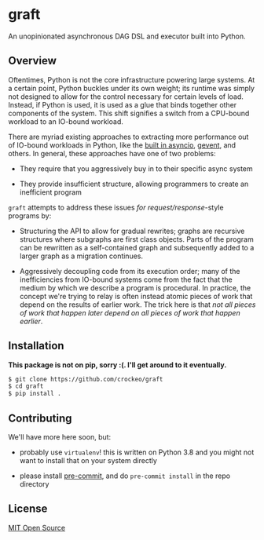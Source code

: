 # graft

An unopinionated asynchronous DAG DSL and executor built into Python.

## Overview

Oftentimes, Python is not the core infrastructure powering large systems. At a certain point, Python buckles under its
own weight; its runtime was simply not designed to allow for the control necessary for certain levels of load. Instead,
if Python is used, it is used as a glue that binds together other components of the system. This shift signifies a
switch from a CPU-bound workload to an IO-bound workload.

There are myriad existing approaches to extracting more performance out of IO-bound workloads in Python, like the [built
in asyncio](https://docs.python.org/3/library/asyncio.html), [gevent](https://gevent.org), and others. In general, these
approaches have one of two problems:

* They require that you aggressively buy in to their specific async system

* They provide insufficient structure, allowing programmers to create an inefficient program

`graft` attempts to address these issues _for request/response_-style programs by:

* Structuring the API to allow for gradual rewrites; graphs are recursive structures where subgraphs are first class
  objects. Parts of the program can be rewritten as a self-contained graph and subsequently added to a larger graph as a
  migration continues.

* Aggressively decoupling code from its execution order; many of the inefficiencies from IO-bound systems come from the
  fact that the medium by which we describe a program is procedural. In practice, the concept we're trying to relay is
  often instead atomic pieces of work that depend on the results of earlier work. The trick here is that _not all pieces
  of work that happen later depend on all pieces of work that happen earlier_.

## Installation

**This package is not on pip, sorry :(. I'll get around to it eventually.**

```sh
$ git clone https://github.com/crockeo/graft
$ cd graft
$ pip install .
```

## Contributing

We'll have more here soon, but:

* probably use `virtualenv`! this is written on Python 3.8 and you might not want to install that on your system
  directly

* please install [pre-commit](https://pre-commit.com/), and do `pre-commit install` in the repo directory

## License

[MIT Open Source](/LICENSE)
